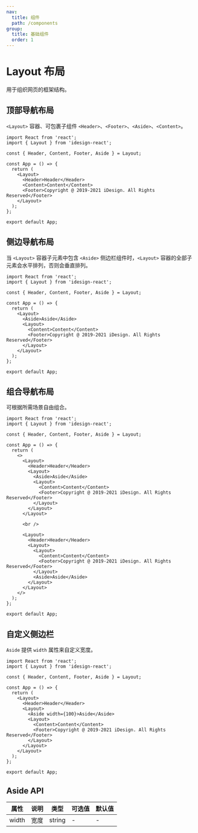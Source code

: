 ```yaml
---
nav:
  title: 组件
  path: /components
group:
  title: 基础组件
  order: 1
---
```


# Layout 布局

用于组织网页的框架结构。

## 顶部导航布局

`<Layout>` 容器、可包裹子组件 `<Header>`、`<Footer>`、`<Aside>`、`<Content>`。

```tsx
import React from 'react';
import { Layout } from 'idesign-react';

const { Header, Content, Footer, Aside } = Layout;

const App = () => {
  return (
    <Layout>
      <Header>Header</Header>
      <Content>Content</Content>
      <Footer>Copyright @ 2019-2021 iDesign. All Rights Reserved</Footer>
    </Layout>
  );
};

export default App;
```

## 侧边导航布局

当 `<Layout>` 容器子元素中包含 `<Aside>` 侧边栏组件时，`<Layout>` 容器的全部子元素会水平排列，否则会垂直排列。

```tsx
import React from 'react';
import { Layout } from 'idesign-react';

const { Header, Content, Footer, Aside } = Layout;

const App = () => {
  return (
    <Layout>
      <Aside>Aside</Aside>
      <Layout>
        <Content>Content</Content>
        <Footer>Copyright @ 2019-2021 iDesign. All Rights Reserved</Footer>
      </Layout>
    </Layout>
  );
};

export default App;
```

## 组合导航布局

可根据所需场景自由组合。

```tsx
import React from 'react';
import { Layout } from 'idesign-react';

const { Header, Content, Footer, Aside } = Layout;

const App = () => {
  return (
    <>
      <Layout>
        <Header>Header</Header>
        <Layout>
          <Aside>Aside</Aside>
          <Layout>
            <Content>Content</Content>
            <Footer>Copyright @ 2019-2021 iDesign. All Rights Reserved</Footer>
          </Layout>
        </Layout>
      </Layout>

      <br />

      <Layout>
        <Header>Header</Header>
        <Layout>
          <Layout>
            <Content>Content</Content>
            <Footer>Copyright @ 2019-2021 iDesign. All Rights Reserved</Footer>
          </Layout>
          <Aside>Aside</Aside>
        </Layout>
      </Layout>
    </>
  );
};

export default App;
```

## 自定义侧边栏

`Aside` 提供 `width` 属性来自定义宽度。

```tsx
import React from 'react';
import { Layout } from 'idesign-react';

const { Header, Content, Footer, Aside } = Layout;

const App = () => {
  return (
    <Layout>
      <Header>Header</Header>
      <Layout>
        <Aside width={100}>Aside</Aside>
        <Layout>
          <Content>Content</Content>
          <Footer>Copyright @ 2019-2021 iDesign. All Rights Reserved</Footer>
        </Layout>
      </Layout>
    </Layout>
  );
};

export default App;
```

## Aside API

| 属性  | 说明 | 类型   | 可选值 | 默认值 |
| ----- | ---- | ------ | ------ | ------ |
| width | 宽度 | string | -      | -      |
